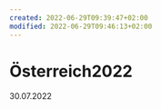 ```yaml
---
created: 2022-06-29T09:39:47+02:00
modified: 2022-06-29T09:46:13+02:00
---
```


# Österreich2022

30.07.2022